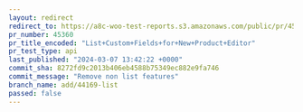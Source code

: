 ```yaml
---
layout: redirect
redirect_to: https://a8c-woo-test-reports.s3.amazonaws.com/public/pr/45360/api/index.html
pr_number: 45360
pr_title_encoded: "List+Custom+Fields+for+New+Product+Editor"
pr_test_type: api
last_published: "2024-03-07 13:42:22 +0000"
commit_sha: 8272fd9c2013b406eb4588b75349ec882e9fa746
commit_message: "Remove non list features"
branch_name: add/44169-list
passed: false
---
```

